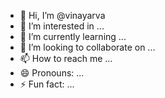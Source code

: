 - 👋 Hi, I’m @vinayarva
- 👀 I’m interested in ...
- 🌱 I’m currently learning ...
- 💞️ I’m looking to collaborate on ...
- 📫 How to reach me ...
- 😄 Pronouns: ...
- ⚡ Fun fact: ...

<!---
vinayarva/vinayarva is a ✨ special ✨ repository because its `README.md` (this file) appears on your GitHub profile.
You can click the Preview link to take a look at your changes.
--->
